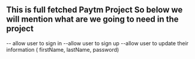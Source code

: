 ## This is full fetched Paytm Project So below we will mention what are we going to need in the project

-- allow user to sign in
--allow user to sign up
--allow user to update their information ( firstName, lastName, password)
